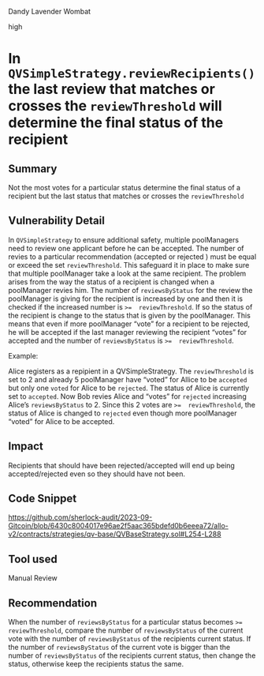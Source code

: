 Dandy Lavender Wombat

high

# In `QVSimpleStrategy.reviewRecipients()` the last review that matches or crosses the `reviewThreshold` will determine the final status of the recipient
## Summary
 Not the most votes for a particular status determine the final status of a recipient but the last status that matches or crosses the `reviewThreshold`


## Vulnerability Detail

In ` QVSimpleStrategy ` to ensure additional safety, multiple poolManagers need to review one applicant before he can be accepted. The number of revies to a particular recommendation (accepted or rejected ) must be equal or exceed the set `reviewThreshold`. This safeguard it in place to make sure that multiple poolManager take a look at the same recipient. The problem arises from the way the status of a recipient is changed when a poolManager revies him. The number of `reviewsByStatus` for the review the poolManager is giving for the recipient is increased by one and then it is checked if the increased number is `>=  reviewThreshold`. If so the status of the recipient is change to the status that is given by the poolManager. This means that even if more poolManager “vote” for a recipient to be rejected, he will be accepted if the last manager reviewing the recipient “votes” for accepted and the number of  `reviewsByStatus` is `>=  reviewThreshold`.

Example:

Alice registers as a repipient in a QVSimpleStrategy. The `reviewThreshold` is set to 2 and already 5 poolManager have “voted” for Allice to be `accepted` but only one `voted` for Alice to be `rejected`. The status of Alice is currently set to `accepted`. Now Bob revies Alice and “votes” for `rejected` increasing Alice’s `reviewsByStatus` to 2. Since this 2 votes are `>=  reviewThreshold`, the status of Alice is changed to `rejected` even though more poolManager “voted” for Alice to be accepted.


## Impact

Recipients that should have been rejected/accepted will end up being accepted/rejected even so they should have not been. 

## Code Snippet

https://github.com/sherlock-audit/2023-09-Gitcoin/blob/6430c8004017e96ae2f5aac365bdefd0b6eeea72/allo-v2/contracts/strategies/qv-base/QVBaseStrategy.sol#L254-L288


## Tool used

Manual Review

## Recommendation

When the number of `reviewsByStatus` for a particular status becomes `>=  reviewThreshold`, compare the number of `reviewsByStatus` of the current vote with the number of `reviewsByStatus` of the recipients current status. If the number of `reviewsByStatus` of the current vote is bigger than the number of `reviewsByStatus` of the recipients current status, then change the status, otherwise keep the recipients status the same. 
